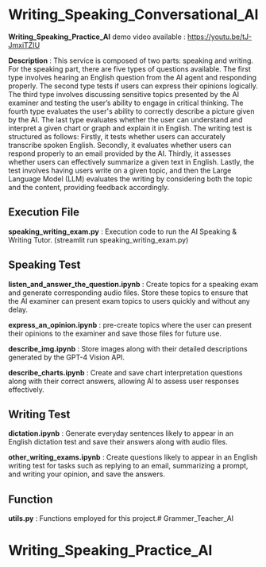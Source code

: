 # Writing_Speaking_Conversational_AI

**Writing_Speaking_Practice_AI** demo video available : https://youtu.be/tJ-JmxiTZIU

**Description** : This service is composed of two parts: speaking and writing. For the speaking part, there are five types of questions available. The first type involves hearing an English question from the AI agent and responding properly. The second type tests if users can express their opinions logically. The third type involves discussing sensitive topics presented by the AI examiner and testing the user’s ability to engage in critical thinking. The fourth type evaluates the user's ability to correctly describe a picture given by the AI. The last type evaluates whether the user can understand and interpret a given chart or graph and explain it in English.
The writing test is structured as follows: Firstly, it tests whether users can accurately transcribe spoken English. Secondly, it evaluates whether users can respond properly to an email provided by the AI. Thirdly, it assesses whether users can effectively summarize a given text in English. Lastly, the test involves having users write on a given topic, and then the Large Language Model (LLM) evaluates the writing by considering both the topic and the content, providing feedback accordingly.

## Execution File
**speaking_writing_exam.py** : Execution code to run the AI Speaking & Writing Tutor. (streamlit run speaking_writing_exam.py)

## Speaking Test
**listen_and_answer_the_question.ipynb** : Create topics for a speaking exam and generate corresponding audio files. Store these topics to ensure that the AI examiner can present exam topics to users quickly and without any delay.

**express_an_opinion.ipynb** : pre-create topics where the user can present their opinions to the examiner and save those files for future use.


**describe_img.ipynb** : Store images along with their detailed descriptions generated by the GPT-4 Vision API.

**describe_charts.ipynb** : Create and save chart interpretation questions along with their correct answers, allowing AI to assess user responses effectively.

## Writing Test
**dictation.ipynb** : Generate everyday sentences likely to appear in an English dictation test and save their answers along with audio files.

 **other_writing_exams.ipynb** : Create questions likely to appear in an English writing test for tasks such as replying to an email, summarizing a prompt, and writing your opinion, and save the answers.
 
 ## Function
 **utils.py** : Functions employed for this project.# Grammer_Teacher_AI
# Writing_Speaking_Practice_AI
